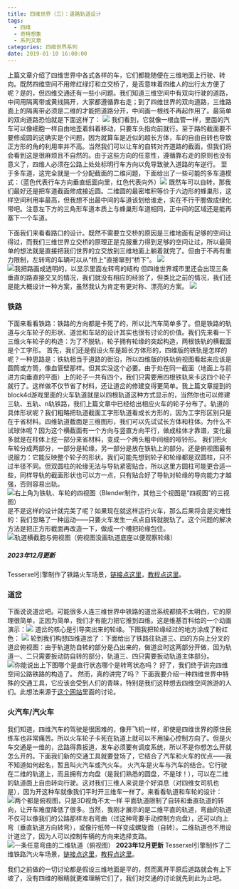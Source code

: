 ```yaml
---
title: 四维世界（三）：道路轨道设计
tags:
  - 四维
  - 奇特想象
  - 系列文章
categories: 四维世界系列
date: 2019-01-10 16:00:00
---
```

上篇文章介绍了四维世界中各式各样的车，它们都能随便在三维地面上行驶、转向。既然四维空间不用修红绿灯和立交桥了，是否意味着四维人的出行太方便了呢？是的，但四维交通还有一些小问题。我们知道三维空间中有双向行驶的道路，中间用隔离带或黄线隔开，大家都遵循靠右走；到了四维世界的双向道路，三维路面上的隔离带必须是二维的才能把道路分开，中间画一根线不再起作用了。最简单的双向道路恐怕就是下面这样了：
![](/img/rail401.png)<!--more-->
我们看到，它就像一根血管一样，里面的汽车可以像细胞一样自由地歪着斜着移动，只要车头指向前就行。至于路的截面要不要修成圆的这确实是个问题，因为就算车是近似的超长方体，车的自由自转也导致正方形的角的利用率并不高。当然我们可以让车的自转对齐道路的截面，但我们将会看到这是很麻烦且不自然的。由于这些方向的任意性，遵循靠右走的原则也没有意义了，四维人必须在公路上处处标明行车方向以免导致驶入道路的车逆行。
至于多车道，这完全就是一个分配截面的二维问题，下面给出了一些可能的多车道模式：（蓝色代表行车方向垂直纸面向里，红色代表向外）![](/img/rail402.png)
既然车可以自转，那我们最好还是把车道截面修成接近圆。二维圆的最密堆积等价于六边形的蜂巢形，这样空间利用率最高，但我想不出最中间的车道该划给谁走，实在不行干脆做成绿化带吧。注意左下方的三角形车道本质上与蜂巢形车道相同，正中间的区域还是能再塞下一个车道。

下面我们来看看路口的设计。既然不需要立交桥的原因是三维地面有足够的空间让得过，而我们三维世界立交桥的原理正是克服重力得到足够的空间让过，所以最简单的想法就是直接把我们世界的立交放到三维地面上躺着就完了。但由于不再有重力限制，左转弯的车辆可以从“桥上”直接窜到“桥下”。
![](/img/rail401.jpg)
![我把路画成透明的，以显示里面左转弯的结构](/img/rail402.jpg)
但四维世界城市里还会出现三条垂直的路直接交叉的情况，我们就没有相应的经验了，但类比之前的情况，我们还是能大概设计一种方案，虽然我认为肯定有更对称、漂亮的方案。
![](/img/rail403.jpg)
### 铁路
下面来看看铁路：铁路的方向都是卡死了的，所以比汽车简单多了。但是铁路的轨道与火车轮子的形状、道岔和车站的设计其实也很有讨论的价值。我们先来看一下三维火车轮子的构造：为了不脱轨，轮子拥有轮缘的突起构造，两根铁轨的横截面是个工字形。
首先，我们还是假设火车是超长方体形的，四维版的铁轨是怎样的呢？一种思路是：铁轨相当于道路的街沿，所以四维版的铁轨俯视图看起来应该是圆筒或方筒，像血管壁那样。但其实没这个必要。由于处在同一截面（地面上与前进方向垂直的平面）上的轮子一共有四个，我们只需要用四根铁轨来卡这四个轮子就行了。这样做不仅节省了材料，还让道岔的修建变得更简单。我上篇文章提到的block4d游戏里面的火车轨道就是以四根轨道这种方式显示的，当然你也可以修建三轨、五轨、n轨铁路，我们上篇文章中已经给出相应火车的轮子分布了。轨道的具体形状呢？我们粗略把轨道截面工字形轨道看成长方形的，因为工字形区别只是在于省材料。四维轨道截面是三维图形，我们可以先试试长方体和柱体。为什么不试球体呢？因为这个横截面有一个方向与竖直方向平行，做成柱体才靠谱，变化最多就是在柱体上挖一部分来省材料，变成一个两头粗中间细的哑铃形。
我们把火车轮分成两部分，一部分是轮缘，另一部分是放在铁轨上的部分。还是俯视图最有说服力：它能反映整个轮子的形状。我们可能先想到轮子和轮缘都是双圆柱，只不过半径不同。但双圆柱的轮缘无法与导轨紧密贴合，所以这里方圆柱可能更合适一些，同样导轨的截面形状也可以方一点，只有贴合好了导轨对轮缘的导向能力才越强，否则容易出轨。
![右上角为铁轨、车轮的四视图（Blender制作，其他三个视图是“四视图”的三视图）](/img/rail403.png)
是不是这样的设计就完美了呢？如果现在就这样运行火车，那么后果将会是灾难性的：我们忽略了一种运动——只要火车发生一点点自转就脱轨了。这个问题的解决方法是把正方形截面再改造一下，做成一个槽把轮缘包住。
![轨道横截胞与俯视图（俯视图没画轨道底座以便观察轮缘）](/img/rail404.png)
##### 2023年12月更新
Tesserxel引擎制作了铁路火车场景，[链接点这里](/tesserxel/examples/#rails::rail1d)，[教程点这里](/archives/tesserxel-flightsim/)。
### 道岔
下面说说道岔吧。可能很多人连三维世界中铁路的道岔系统都搞不太明白，它的原理很简单，正因为简单，我们才有能力把它推到四维。这是维基百科给的一个动画演示：![](https://upload.wikimedia.org/wikipedia/commons/thumb/d/d1/Funzionamento_Deviatoio.gif/675px-Funzionamento_Deviatoio.gif)
道岔的核心是引导突出来的轮缘。下图我把轮缘经过的地方涂成了粉红色：
![](/img/rail405.png)
轮到我们构想四维道岔了：下面给出了铁路往轨道三、四的方向上分叉的道岔俯视图：由于轨道防自转的部分是凸出来的，做道岔时这两部分开做，因为轨道一、二只需要扳动防自转的部分，轨道三、四只需要扳动轨道主体部分。
![你能说出上下图哪个是直行状态哪个是转弯状态吗？](/img/rail404.jpg)
好了，我们终于讲完四维空间公路铁路的构造了。
然而，真的讲完了吗？
下面我要介绍一种四维世界中特殊的交通工具，它应该会受到人们的青睐，特别是我们这种想去四维空间旅游的人们。此想法来源于[这个网站](http://hi.gher.space/forum/viewforum.php?f=27)里面的讨论。<a name="planar-rail"></a>
### 火汽车/汽火车
我们知道，四维汽车的驾驶是很困难的，像开飞机一样，即使是四维世界的原住民练车也非常痛苦。所以火车轮子卡死在轨道上就可以不用操心控制方向了。但是火车交通是一维的，岔路得靠扳道，发车必须要有调度系统，所以不是你想怎么开就怎么开的。下面我们新的交通工具就要登场了，它结合了汽车和火车的优点——我不知道如何起名，暂且叫火汽车或汽火车。
火汽车是火车与汽车的结合。它行驶在二维的轨道上，而且拥有方向盘（是我们熟悉的圆盘，不是球！），可以在二维的轨道面上自由转向行驶。这对我们三维人来说是个好消息（对四维女司机也是），因为开这种车就像我们平时开三维车一样了。来看看轨道和车轮的设计：
![两个都是俯视图，只是3D视角不太一样](/img/rail405.jpg)
平面轨道限制了自转和垂直轨道的转向，让开车难度降低了很多。当然，我刚才展示的是二维平直的轨道，弯曲的轨道不仅可以像我们的公路那样左右弯曲（过这种弯要手动控制方向盘），还可以向上弯（垂直轨道方向转弯），或像拧纸带一样变成螺旋面（自转）。二维轨道也不用设计道岔了，因为人可以控制车辆的方向来选择支路。
![一条任意弯曲的二维轨道（俯视图）](/img/rail406.jpg)
**2023年12月更新**
Tesserxel引擎制作了二维铁路汽火车场景，[链接点这里](/tesserxel/examples/#rails::rail2d)，[教程点这里](/archives/tesserxel-flightsim/)。

我们之前做的一切讨论都是假设三维地面是平的，然而离开平原后道路就会有上下坡了，没有四维的眼睛就更难理解它们了，我们对交通的讨论就先到此为止吧。
